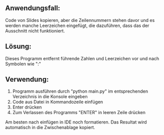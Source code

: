 ## Anwendungsfall:
Code von Slides kopieren, aber die Zeilennummern stehen davor und es werden manche
Leerzeichen eingefügt, die dazuführen, dass das der Ausschnitt nicht funktioniert.

## Lösung:
Dieses Programm entfernt führende Zahlen und Leerzeichen vor und nach Symbolen wie ":"

## Verwendung:
1. Programm ausführen durch "python main.py" im entsprechenden Verzeichnis in die Konsole eingeben
2. Code aus Datei in Kommandozeile einfügen
3. Enter drücken
4. Zum Verlassen des Programms "ENTER" in leeren Zeile drücken

Am besten nach einfügen in IDE noch formatieren.
Das Resultat wird automatisch in die Zwischenablage kopiert.